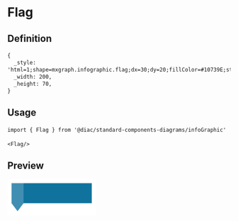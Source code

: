 # Flag

## Definition

```
{
  _style: 'html=1;shape=mxgraph.infographic.flag;dx=30;dy=20;fillColor=#10739E;strokeColor=none;align=center;verticalAlign=top;fontColor=#ffffff;fontSize=14;fontStyle=1;shadow=0;spacingTop=5;',
  _width: 200,
  _height: 70,
}
```

## Usage

```
import { Flag } from '@diac/standard-components-diagrams/infoGraphic'

<Flag/>
```

## Preview

<img src="./flag.png" width="200"/>
